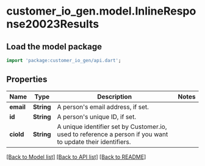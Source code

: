 # customer_io_gen.model.InlineResponse20023Results

## Load the model package
```dart
import 'package:customer_io_gen/api.dart';
```

## Properties
Name | Type | Description | Notes
------------ | ------------- | ------------- | -------------
**email** | **String** | A person's email address, if set. | 
**id** | **String** | A person's unique ID, if set. | 
**cioId** | **String** | A unique identifier set by Customer.io, used to reference a person if you want to update their identifiers. | 

[[Back to Model list]](../README.md#documentation-for-models) [[Back to API list]](../README.md#documentation-for-api-endpoints) [[Back to README]](../README.md)


